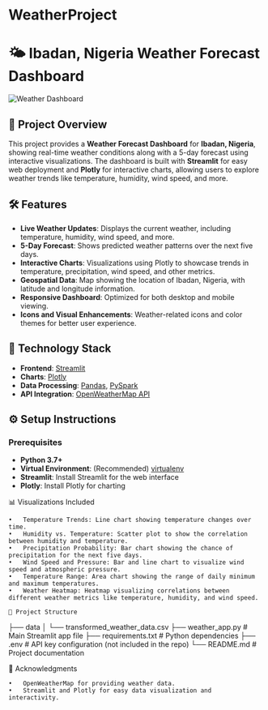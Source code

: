 # WeatherProject
# 🌤️ Ibadan, Nigeria Weather Forecast Dashboard

![Weather Dashboard](https://hashnode.com/@fredaVictor)

## 📖 Project Overview

This project provides a **Weather Forecast Dashboard** for **Ibadan, Nigeria**, showing real-time weather conditions along with a 5-day forecast using interactive visualizations. The dashboard is built with **Streamlit** for easy web deployment and **Plotly** for interactive charts, allowing users to explore weather trends like temperature, humidity, wind speed, and more.

## 🛠 Features

- **Live Weather Updates**: Displays the current weather, including temperature, humidity, wind speed, and more.
- **5-Day Forecast**: Shows predicted weather patterns over the next five days.
- **Interactive Charts**: Visualizations using Plotly to showcase trends in temperature, precipitation, wind speed, and other metrics.
- **Geospatial Data**: Map showing the location of Ibadan, Nigeria, with latitude and longitude information.
- **Responsive Dashboard**: Optimized for both desktop and mobile viewing.
- **Icons and Visual Enhancements**: Weather-related icons and color themes for better user experience.

## 🚀 Technology Stack

- **Frontend**: [Streamlit](https://streamlit.io/)
- **Charts**: [Plotly](https://plotly.com/)
- **Data Processing**: [Pandas](https://pandas.pydata.org/), [PySpark](https://spark.apache.org/)
- **API Integration**: [OpenWeatherMap API](https://openweathermap.org/)

## ⚙️ Setup Instructions

### Prerequisites
- **Python 3.7+**
- **Virtual Environment**: (Recommended) [virtualenv](https://virtualenv.pypa.io/en/stable/)
- **Streamlit**: Install Streamlit for the web interface
- **Plotly**: Install Plotly for charting

📊 Visualizations Included

	•	Temperature Trends: Line chart showing temperature changes over time.
	•	Humidity vs. Temperature: Scatter plot to show the correlation between humidity and temperature.
	•	Precipitation Probability: Bar chart showing the chance of precipitation for the next five days.
	•	Wind Speed and Pressure: Bar and line chart to visualize wind speed and atmospheric pressure.
	•	Temperature Range: Area chart showing the range of daily minimum and maximum temperatures.
	•	Weather Heatmap: Heatmap visualizing correlations between different weather metrics like temperature, humidity, and wind speed.

    📁 Project Structure

├── data
│   └── transformed_weather_data.csv
├── weather_app.py                # Main Streamlit app file
├── requirements.txt              # Python dependencies
├── .env                          # API key configuration (not included in the repo)
└── README.md                     # Project documentation

🙌 Acknowledgments

	•	OpenWeatherMap for providing weather data.
	•	Streamlit and Plotly for easy data visualization and interactivity.